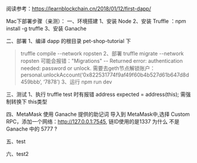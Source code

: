 阅读参考：https://learnblockchain.cn/2018/01/12/first-dapp/


Mac下部署步骤（亲测）：
一、环境搭建
1、安装 Node
2、安装 Truffle ：npm install -g truffle
3、安装 Ganache

二、部署
  1、编译
   dapp 的根目录 pet-shop-tutorial 下
   > truffle compile --network ropsten 
  2、部署
   > truffle  migrate --network ropsten 
     可能会报错："Migrations" -- Returned error: authentication needed: password or unlock.
     需要去geth节点解锁账户：personal.unlockAccount(‘0x822531774f9af49f60b4b527d61b647d8d459bbb‘, ‘7878’)
  3、运行
   > npm run dev
  

三、测试
 1、执行 truffle test 时有报错
   address expected = address(this);  需强制转换下 this类型



四、MetaMask
   使用 Ganache 提供的助记词 导入到 MetaMask中,选择 Custom RPC，添加一个网络：http://127.0.0.1:7545, 
   链ID使用的是1337 为什么 不是Ganache 中的 5777 ?

五、test

六、test2
